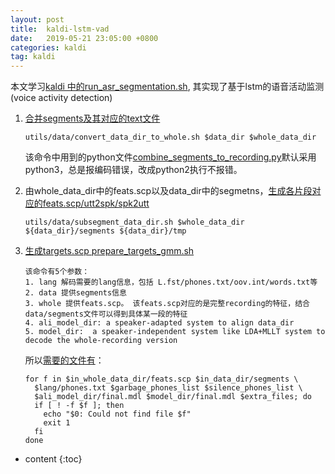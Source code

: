 ```yaml
---
layout: post
title:  kaldi-lstm-vad
date:   2019-05-21 23:05:00 +0800
categories: kaldi
tag: kaldi
---
```


本文学习[kaldi 中的run_asr_segmentation.sh](https://github.com/kaldi-asr/kaldi/blob/8ce3a95761e0eb97d95d3db2fcb6b2bfb7ffec5b/egs/aspire/s5/local/run_asr_segmentation.sh), 其实现了基于lstm的语音活动监测(voice activity detection)

1. [合并segments及其对应的text文件](https://github.com/kaldi-asr/kaldi/blob/8ce3a95761e0eb97d95d3db2fcb6b2bfb7ffec5b/egs/aspire/s5/local/run_asr_segmentation.sh#L93)
   ```
   utils/data/convert_data_dir_to_whole.sh $data_dir $whole_data_dir
   ```
   该命令中用到的python文件[combine_segments_to_recording.py](https://github.com/kaldi-asr/kaldi/blob/master/egs/wsj/s5/utils/data/internal/combine_segments_to_recording.py)默认采用python3，总是报编码错误，改成python2执行不报错。

3. 由whole_data_dir中的feats.scp以及data_dir中的segmetns，[生成各片段对应的feats.scp/utt2spk/spk2utt](https://github.com/kaldi-asr/kaldi/blob/8b54ef83e20b682a0b1f91cdbaf6abd53ce3c32d/egs/wsj/s5/steps/segmentation/prepare_targets_gmm.sh#L139)
   ```
   utils/data/subsegment_data_dir.sh $whole_data_dir ${data_dir}/segments ${data_dir}/tmp
   ```

2. [生成targets.scp prepare_targets_gmm.sh](https://github.com/kaldi-asr/kaldi/blob/8ce3a95761e0eb97d95d3db2fcb6b2bfb7ffec5b/egs/aspire/s5/local/run_asr_segmentation.sh#L111)
   ```
   该命令有5个参数：
   1. lang 解码需要的lang信息，包括 L.fst/phones.txt/oov.int/words.txt等
   2. data 提供segments信息
   3. whole 提供feats.scp。 该feats.scp对应的是完整recording的特征，结合data/segments文件可以得到具体某一段的特征
   4. ali_model_dir: a speaker-adapted system to align data_dir
   5. model_dir:  a speaker-independent system like LDA+MLLT system to decode the whole-recording version  

   ```

   所以[需要的文件有](https://github.com/kaldi-asr/kaldi/blob/8b54ef83e20b682a0b1f91cdbaf6abd53ce3c32d/egs/wsj/s5/steps/segmentation/prepare_targets_gmm.sh#L102)：
   ```
   for f in $in_whole_data_dir/feats.scp $in_data_dir/segments \
     $lang/phones.txt $garbage_phones_list $silence_phones_list \
     $ali_model_dir/final.mdl $model_dir/final.mdl $extra_files; do
     if [ ! -f $f ]; then
       echo "$0: Could not find file $f"
       exit 1
     fi
   done
   ```
 


* content
{:toc}


